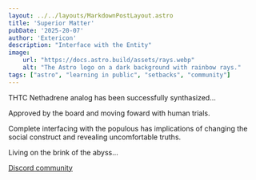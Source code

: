 ```yaml
---
layout: ../../layouts/MarkdownPostLayout.astro
title: 'Superior Matter'
pubDate: '2025-20-07'
author: 'Extericon'
description: "Interface with the Entity"
image:
    url: "https://docs.astro.build/assets/rays.webp"
    alt: "The Astro logo on a dark background with rainbow rays."
tags: ["astro", "learning in public", "setbacks", "community"]
---
```


THTC Nethadrene analog has been successfully synthasized...

Approved by the board and moving foward with human trials.

Complete interfacing with the populous has implications of changing the social construct and revealing uncomfortable truths. 

Living on the brink of the abyss...

 [Discord community](https://astro.build/chat) 